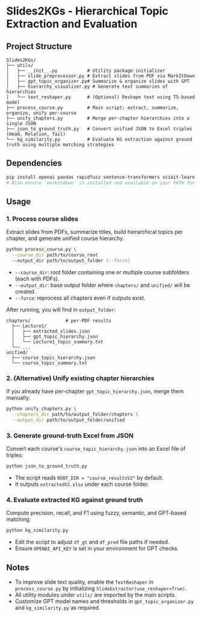 # Slides2KGs - Hierarchical Topic Extraction and Evaluation

## Project Structure

```
Slides2KGs/
├── utils/
│   ├── __init__.py           # Utility package initializer
│   ├── slide_preprocessor.py # Extract slides from PDF via MarkItDown
│   ├── gpt_topic_organizer.py# Summarize & organize slides with GPT
│   ├── hierarchy_visualizer.py # Generate text summaries of hierarchies
│   └── text_reshaper.py      # (Optional) Reshape text using T5-based model
├── process_course.py         # Main script: extract, summarize, organize, unify per-course
├── unify_chapters.py         # Merge per-chapter hierarchies into a single JSON
├── json_to_ground_truth.py   # Convert unified JSON to Excel triples (Head, Relation, Tail)
└── kg_similarity.py          # Evaluate KG extraction against ground truth using multiple matching strategies
```

## Dependencies

```bash
pip install openai pandas rapidfuzz sentence-transformers scikit-learn torch transformers
# Also ensure `markitdown` is installed and available on your PATH for PDF→Markdown conversion
```  

## Usage

### 1. Process course slides

Extract slides from PDFs, summarize titles, build hierarchical topics per chapter, and generate unified course hierarchy.

```bash
python process_course.py \
  --course_dir path/to/course_root  
  --output_dir path/to/output_folder [--force]
```

- `--course_dir`: root folder containing one or multiple course subfolders (each with PDFs).  
- `--output_dir`: base output folder where `chapters/` and `unified/` will be created.  
- `--force`: reprocess all chapters even if outputs exist.

After running, you will find in `output_folder`:
```
chapters/             # per-PDF results
  ├── Lecture1/
  │   ├── extracted_slides.json
  │   ├── gpt_topic_hierarchy.json
  │   └── Lecture1_topic_summary.txt
  └── ...
unified/
  ├── course_topic_hierarchy.json
  └── course_topic_summary.txt
```

### 2. (Alternative) Unify existing chapter hierarchies

If you already have per-chapter `gpt_topic_hierarchy.json`, merge them manually:

```bash
python unify_chapters.py \
  --chapters_dir path/to/output_folder/chapters \
  --output_dir path/to/output_folder/unified
```

### 3. Generate ground-truth Excel from JSON

Convert each course's `course_topic_hierarchy.json` into an Excel file of triples:

```bash
python json_to_ground_truth.py
```

- The script reads `ROOT_DIR = "course_resultsV2"` by default.  
- It outputs `extractedV2.xlsx` under each course folder.

### 4. Evaluate extracted KG against ground truth

Compute precision, recall, and F1 using fuzzy, semantic, and GPT-based matching:

```bash
python kg_similarity.py
```

- Edit the script to adjust `df_gt` and `df_pred` file paths if needed.  
- Ensure `OPENAI_API_KEY` is set in your environment for GPT checks.

## Notes

- To improve slide text quality, enable the `TextReshaper` in `process_course.py` by initializing `SlideExtractor(use_reshaper=True)`.  
- All utility modules under `utils/` are imported by the main scripts.
- Customize GPT model names and thresholds in `gpt_topic_organizer.py` and `kg_similarity.py` as required.

